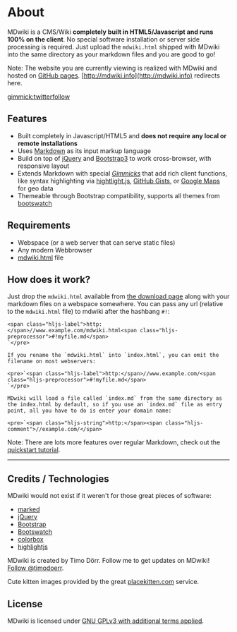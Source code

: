 # About

MDwiki is a CMS/Wiki **completely built in HTML5/Javascript and runs 100% on the client**. No special software installation or server side processing is required. Just upload the `mdwiki.html` shipped with MDwiki into the same directory as your markdown files and you are good to go!

Note: The website you are currently viewing is realized with MDwiki and hosted on [GitHub pages](http://pages.github.com/). [http://mdwiki.info](http://mdwiki.info) redirects here.

[gimmick:twitterfollow](timodoerr)

## Features

*   Built completely in Javascript/HTML5 and **does not require any local or remote installations**
*   Uses [Markdown](http://daringfireball.net/projects/markdown/) as its input markup language
*   Build on top of [jQuery](http://www.jquery.org) and [Bootstrap3](http://www.getbootstrap.com) to work cross-browser, with responsive layout
*   Extends Markdown with special [_Gimmicks_](gimmicks.md) that add rich client functions, like syntax highlighting via [hightlight.js](https://highlightjs.org/), [GitHub Gists](https://gist.github.com/), or [Google Maps](http://maps.google.com/) for geo data
*   Themeable through Bootstrap compatibility, supports all themes from [bootswatch](http://www.bootswatch.com)

## Requirements

*   Webspace (or a web server that can serve static files)
*   Any modern Webbrowser
*   [mdwiki.html](download.md) file

## How does it work?

Just drop the `mdwiki.html` available from [the download page](download.md) along with your markdown files on a webspace somewhere. You can pass any url (relative to the `mdwiki.html` file) to mdwiki after the hashbang `#!`:

    <span class="hljs-label">http:</span>//www.example.com/mdwiki.html<span class="hljs-preprocessor">#!myfile.md</span>
    `</pre>

    If you rename the `mdwiki.html` into `index.html`, you can omit the filename on most webservers:

    <pre>`<span class="hljs-label">http:</span>//www.example.com/<span class="hljs-preprocessor">#!myfile.md</span>
    `</pre>

    MDwiki will load a file called `index.md` from the same directory as the index.html by default, so if you use an `index.md` file as entry point, all you have to do is enter your domain name:

    <pre>`<span class="hljs-string">http:</span><span class="hljs-comment">//example.com/</span>

Note: There are lots more features over regular Markdown, check out the [quickstart tutorial](quickstart.md).

* * *

## Credits / Technologies

MDwiki would not exist if it weren't for those great pieces of software:

*   [marked](https://github.com/chjj/marked)
*   [jQuery](http://www.jquery.org)
*   [Bootstrap](http://www.getbootstrap.com)
*   [Bootswatch](http://www.bootswatch.com)
*   [colorbox](http://www.jacklmoore.com/colorbox/)
*   [highlightjs](https://highlightjs.org/)

MDwiki is created by Timo Dörr. Follow me to get updates on MDwiki! [Follow @timodoerr](http://www.twitter.com/timodoerr).

Cute kitten images provided by the great [placekitten.com](http://www.placekitten.com/) service.

## License

MDwiki is licensed under [GNU GPLv3 with additional terms applied](https://github.com/Dynalon/mdwiki/blob/master/LICENSE.txt).